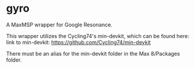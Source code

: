 # gyro
A MaxMSP wrapper for Google Resonance.

This wrapper utilizes the Cycling74's min-devkit, which can be found here: link to min-devkit: https://github.com/Cycling74/min-devkit

There must be an alias for the min-devkit folder in the Max 8/Packages folder. 

